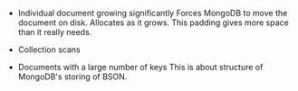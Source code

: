 - Individual document growing significantly
Forces MongoDB to move the document on disk. 
Allocates as it grows. This padding gives more space than it really needs.

- Collection scans

- Documents with a large number of keys
This is about structure of MongoDB's storing of BSON.